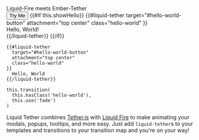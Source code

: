 <div class="front-page-container-1">
  <span class="lead">
    Liquid-Fire meets Ember-Tether
  </span>
</div>
<div class="front-page-container-2">
  <button {{action 'toggleHello'}} id="hello-world-button" class="btn btn-primary btn-embossed">
    Try Me
  </button>
  {{#if this.showHello}}
    {{#liquid-tether
      target="#hello-world-button"
      attachment="top center"
      class="hello-world"
    }}
      <div id="hello-world-popover" class="popover bottom">
        <div class="arrow"></div>
        <div class="popover-title">
          Hello, World!
        </div>
      </div>
    {{/liquid-tether}}
  {{/if}}
</div>

```
{{#liquid-tether
  target="#hello-world-button"
  attachment="top center"
  class="hello-world"
}}
  Hello, World
{{/liquid-tether}}
```
```
this.transition(
  this.hasClass('hello-world'),
  this.use('fade')
)
```

Liquid Tether combines [Tether.js](http://tether.io/) with
[Liquid Fire](http://ember-animation.github.io/liquid-fire/) to make animating
your modals, popups, tooltips, and more easy. Just add `liquid-tether`s to your
templates and transitions to your transition map and you're on your way!
